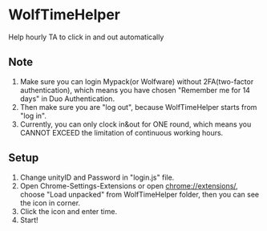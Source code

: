 # WolfTimeHelper
Help hourly TA to click in and out automatically

## Note
1. Make sure you can login Mypack(or Wolfware) without 2FA(two-factor authentication), which means you have chosen "Remember me for 14 days" in Duo Authentication.
2. Then make sure you are "log out", because WolfTimeHelper starts from "log in".
3. Currently, you can only clock in&out for ONE round, which means you CANNOT EXCEED the limitation of continuous working hours.

## Setup
1. Change unityID and Password in "login.js" file.
2. Open Chrome-Settings-Extensions or open [chrome://extensions/](chrome://extensions/), choose "Load unpacked" from WolfTimeHelper folder, then you can see the icon in corner.
3. Click the icon and enter time.
4. Start!
